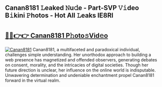 ## Canan8181 𝙻eaked 𝙽u𝚍e - Part-SVP 𝚅𝚒deo B𝚒kini 𝙿hotos - Hot All 𝙻eaks IE8Rl

# <h2><a href="http://ld3ozrv.urlbe.top/?page=Canan8181">🔗🔗👉👉 Canan8181 P𝚑oto𝚜Vid𝚎o</a></h2>

[![Canan8181](https://i.imgur.com/eBuTRDB.gif)](http://ld3ozrv.urlbe.top/?page=Canan8181)
Canan8181, a multifaceted and paradoxical individual, challenges simple understanding. Her unorthodox approach to building a web presence has magnetized and offended observers, generating debates on consent, morality, and the intricacies of digital societies. Though her future direction is unclear, her influence on the online world is indisputable. Unwavering determination and undeniable enchantment propel Canan8181 forward in the virtual realm.
